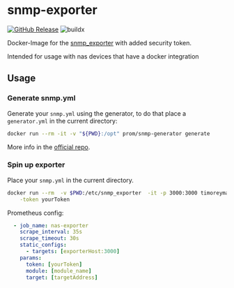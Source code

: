 snmp-exporter
===
[![GitHub Release](https://img.shields.io/github/v/release/timo-reymann/snmp-exporter.svg?label=version)](https://github.com/timo-reymann/snmp-exporter/releases)
![buildx](https://github.com/timo-reymann/snmp-exporter/workflows/buildx/badge.svg)

Docker-Image for the [snmp_exporter](https://github.com/prometheus/snmp_exporter) with added security token.

Intended for usage with nas devices that have a docker integration

## Usage

### Generate snmp.yml

Generate your `snmp.yml` using the generator, to do that place a `generator.yml` in the current directory:

```bash
docker run --rm -it -v "${PWD}:/opt" prom/snmp-generator generate
```

More info in the [official repo](https://github.com/prometheus/snmp_exporter/tree/master/generator).

### Spin up exporter

Place your `snmp.yml` in the current directory.

```bash
docker run --rm  -v $PWD:/etc/snmp_exporter  -it -p 3000:3000 timoreymann/snmp_exporter:latest-arm64v8 \
	-token yourToken
```

Prometheus config:

```yaml
  - job_name: nas-exporter
    scrape_interval: 35s
    scrape_timeout: 30s
    static_configs:
      - targets: [exporterHost:3000]
    params:
      token: [yourToken]
      module: [module_name]
      target: [targetAddress]

```

